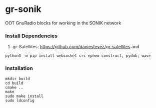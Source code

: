 # gr-sonik
OOT GnuRadio blocks for working in the SONIK network

### Install Dependencies
1. gr-Satellites: https://github.com/daniestevez/gr-satellites
and
```
python3 -m pip install websocket crc ephem construct, pydub, wave
```

### Installation
```
mkdir build
cd build
cmake ..
make
sudo make install
sudo ldconfig
```
